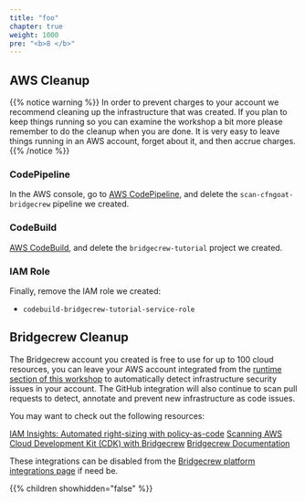 ```yaml
---
title: "foo"
chapter: true
weight: 1000
pre: "<b>8 </b>"
---
```


## AWS Cleanup
{{% notice warning %}} In order to prevent charges to your account we recommend cleaning up the infrastructure that was created. If you plan to keep things running so you can examine the workshop a bit more please remember to do the cleanup when you are done. It is very easy to leave things running in an AWS account, forget about it, and then accrue charges. {{% /notice %}}

### CodePipeline
In the AWS console, go to [AWS CodePipeline](https://console.aws.amazon.com/codesuite/codepipeline/), and delete the `scan-cfngoat-bridgecrew` pipeline we created.

### CodeBuild
 [AWS CodeBuild](https://aws.amazon.com/codebuild/), and delete the `bridgecrew-tutorial` project we created.

### IAM Role
Finally, remove the IAM role we created:
 - `codebuild-bridgecrew-tutorial-service-role`


## Bridgecrew Cleanup
The Bridgecrew account you created is free to use for up to 100 cloud resources, you can leave your AWS account integrated from the [runtime section of this workshop](../30_module_three/3004_bridgecrew_automate_add_runtime.html) to automatically detect infrastructure security issues in your account. The GitHub integration will also continue to  scan pull requests to detect, annotate and prevent new infrastructure as code issues. 

You may want to check out the following resources:

[IAM Insights: Automated right-sizing with policy-as-code](https://bridgecrew.io/blog/iam-insights-automated-right-sizing-for-iam-policy-code/)
[Scanning AWS Cloud Development Kit (CDK) with Bridgecrew](https://bridgecrew.io/blog/cloudformation-aws-cdk-scanning-security-compliance/)
[Bridgecrew Documentation](https://docs.bridgecrew.io/docs)

These integrations can be disabled from the [Bridgecrew platform integrations page](https://www.bridgecrew.cloud/integrations/Github) if need be.

{{% children showhidden="false" %}}
